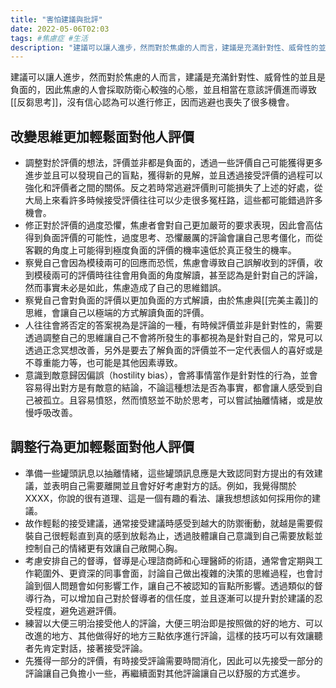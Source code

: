 ```yaml
---
title: "害怕建議與批評"
date: 2022-05-06T02:03
tags: #焦慮症 #生活
description: "建議可以讓人進步，然而對於焦慮的人而言，建議是充滿針對性、威脅性的並且是負面的，因此焦慮的人會採取防衛心較強的心態，並且相當在意該評價進而導致[[反芻思考]]，沒有信心認為可以進行修正，因而逃避也喪失了很多機會..."
---
```


建議可以讓人進步，然而對於焦慮的人而言，建議是充滿針對性、威脅性的並且是負面的，因此焦慮的人會採取防衛心較強的心態，並且相當在意該評價進而導致[[反芻思考]]，沒有信心認為可以進行修正，因而逃避也喪失了很多機會。


## 改變思維更加輕鬆面對他人評價

- 調整對於評價的想法，評價並非都是負面的，透過一些評價自己可能獲得更多進步並且可以發現自己的盲點，獲得新的見解，並且透過接受評價的過程可以強化和評價者之間的關係。反之若時常逃避評價則可能損失了上述的好處，從大局上來看許多時候接受評價往往可以少走很多冤枉路，這些都可能錯過許多機會。
- 修正對於評價的過度恐懼，焦慮者會對自己更加嚴苛的要求表現，因此會高估得到負面評價的可能性，過度思考、恐懼嚴厲的評論會讓自己思考僵化，而從客觀的角度上可能得到極度負面的評價的機率遠低於真正發生的機率。
- 察覺自己會因為模稜兩可的回應而恐慌，焦慮會導致自己誤解收到的評價，收到模稜兩可的評價時往往會用負面的角度解讀，甚至認為是針對自己的評論，然而事實未必是如此，焦慮造成了自己的思維錯誤。
- 察覺自己會對負面的評價以更加負面的方式解讀，由於焦慮與[[完美主義]]的思維，會讓自己以極端的方式解讀負面的評價。
- 人往往會將否定的答案視為是評論的一種，有時候評價並非是針對性的，需要透過調整自己的思維讓自己不會將所發生的事都視為是針對自己的，常見可以透過正念冥想改善，另外是要去了解負面的評價並不一定代表個人的喜好或是不尊重能力等，也可能是其他因素導致。
- 意識到敵意歸因偏誤（hostility bias），會將事情當作是針對性的行為，並會容易得出對方是有敵意的結論，不論這種想法是否為事實，都會讓人感受到自己被孤立。且容易憤怒，然而憤怒並不助於思考，可以嘗試抽離情緒，或是放慢呼吸改善。
## 調整行為更加輕鬆面對他人評價

- 準備一些罐頭訊息以抽離情緒，這些罐頭訊息應是大致認同對方提出的有效建議，並表明自己需要離開並且會好好考慮對方的話。例如，我覺得關於XXXX，你說的很有道理、這是一個有趣的看法、讓我想想該如何採用你的建議。
- 故作輕鬆的接受建議，通常接受建議時感受到越大的防禦衝動，就越是需要假裝自己很輕鬆直到真的感到放鬆為止，透過肢體讓自己意識到自己需要放鬆並控制自己的情緒更有效讓自己敞開心胸。
- 考慮安排自己的督導，督導是心理諮商師和心理醫師的術語，通常會定期與工作範圍外、更資深的同事會面，討論自己做出複雜的決策的思維過程，也會討論到個人問題會如何影響工作，讓自己不被認知的盲點所影響。透過類似的督導行為，可以增加自己對於督導者的信任度，並且逐漸可以提升對於建議的忍受程度，避免逃避評價。
- 練習以大便三明治接受他人的評論，大便三明治即是按照做的好的地方、可以改進的地方、其他做得好的地方三點依序進行評論，這樣的技巧可以有效讓聽者先肯定對話，接著接受評論。
- 先獲得一部分的評價，有時接受評論需要時間消化，因此可以先接受一部分的評論讓自己負擔小一些，再繼續面對其他評論讓自己以舒服的方式進步。
